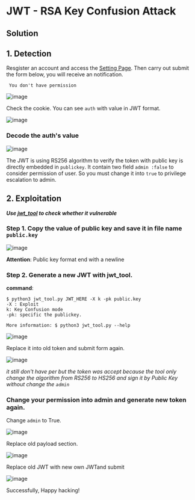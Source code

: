 # JWT - RSA Key Confusion Attack

## Solution

## 1. Detection

Resgister an account and access the [Setting Page](https://blog-vul.herokuapp.com/setting/). Then carry out submit the form below, you will receive an notification.

` You don't have permission`

![image](https://user-images.githubusercontent.com/83699106/132470059-2e1ac5e9-b39f-4f94-a58d-e5ba714d67d3.png)



Check the cookie. You can see `auth` with value in JWT format.

![image](https://user-images.githubusercontent.com/83699106/132470786-35fbd491-bdd8-4b66-8a0c-f1c9f9f62fd4.png)




### Decode the auth's value 

![image](https://user-images.githubusercontent.com/83699106/132471583-7e028d69-55e9-4b72-9c7b-efe4dd7557be.png)


The JWT is using RS256 algorithm to verify the token with public key is directly embedded in `publickey`.
It contain two field `admin :false` to consider permission of user. So you must change it into `true` to privilege escalation to admin.

## 2. Exploitation

__*Use [jwt_tool](https://github.com/ticarpi/jwt_tool) to check whether it vulnerable*__



### Step 1. Copy the value of public key and save it in file name ` public.key `

![image](https://user-images.githubusercontent.com/83699106/132473838-8c0d1faa-2933-4b57-9d7a-fc311708c122.png)


__Attention__: Public key format end with a newline



### Step 2. Generate a new JWT with jwt_tool.

__command__: 

```
$ python3 jwt_tool.py JWT_HERE -X k -pk public.key 
-X : Exploit
k: Key Confusion mode
-pk: specific the publickey.

More information: $ python3 jwt_tool.py --help

```

![image](https://user-images.githubusercontent.com/83699106/132474574-2205cbaa-3bb2-43ff-898d-055e64e29329.png)


Replace it into old token and submit form again.

![image](https://user-images.githubusercontent.com/83699106/132476453-a6bdb530-a975-4940-a4a3-8e52f5a97f14.png)


*it still don't have per but the token was accept because the tool only change the algorithm from RS256 to HS256 and sign it by Public Key without 
change the `admin`*



### Change your permission into admin and generate new token again.

Change `admin` to True.

![image](https://user-images.githubusercontent.com/83699106/132477345-ce7ad964-3e83-4cc2-be62-d5309aa169bd.png)


Replace old payload section.

![image](https://user-images.githubusercontent.com/83699106/132479268-9b3b1c9d-6d7b-41d3-9a32-bc22b307ac67.png)


Replace old JWT with new own JWTand submit

![image](https://user-images.githubusercontent.com/83699106/132479179-d79ab5fc-8888-4cd9-930c-d3535b8e48a0.png)


Successfully, Happy hacking!
 
